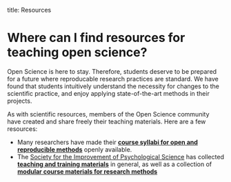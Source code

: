 title: Resources

# Where can I find resources for teaching open science?

Open Science is here to stay. Therefore, students deserve to be prepared for a future where reproducable research practices are standard. We have found that students intuitively understand the necessity for changes to the scientific practice, and enjoy applying state-of-the-art methods in their projects.

As with scientific resources, members of the Open Science community have created and share freely their teaching materials. Here are a few resources:

* Many researchers have made their [**course syllabi for open and reproducible methods**](https://osf.io/vkhbt/) openly available.
* The [Society for the Improvement of Psychological Science](http://improvingpsych.org/) has collected [**teaching and training materials**](https://osf.io/ehpt4/) in general, as well as a collection of [**modular course materials for research methods**](https://osf.io/zbwr4/wiki/home/)

